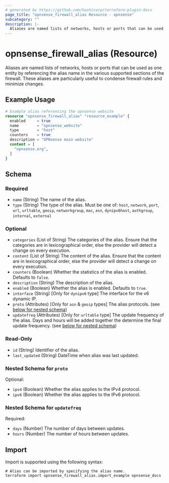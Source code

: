 ```yaml
---
# generated by https://github.com/hashicorp/terraform-plugin-docs
page_title: "opnsense_firewall_alias Resource - opnsense"
subcategory: ""
description: |-
  Aliases are named lists of networks, hosts or ports that can be used as one entity by referencing the alias name in the various supported sections of the firewall. These aliases are particularly useful to condense firewall rules and minimize changes.
---
```


# opnsense_firewall_alias (Resource)

Aliases are named lists of networks, hosts or ports that can be used as one entity by referencing the alias name in the various supported sections of the firewall. These aliases are particularly useful to condense firewall rules and minimize changes.

## Example Usage

```terraform
# Example alias referencing the opnsense website
resource "opnsense_firewall_alias" "resource_example" {
  enabled     = true
  name        = "opnsense_website"
  type        = "host"
  counters    = true
  description = "OPNsense main website"
  content = [
    "opnsense.org",
  ]
}
```

<!-- schema generated by tfplugindocs -->
## Schema

### Required

- `name` (String) The name of the alias.
- `type` (String) The type of the alias. Must be one of: `host`, `network`, `port`, `url`, `urltable`, `geoip`, `networkgroup`, `mac`, `asn`, `dynipv6host`, `authgroup`, `internal`, `external`

### Optional

- `categories` (List of String) The categories of the alias. Ensure that the categories are in lexicographical order, else the provider will detect a change on every execution.
- `content` (List of String) The content of the alias. Ensure that the content are in lexicographical order, else the provider will detect a change on every execution.
- `counters` (Boolean) Whether the statistics of the alias is enabled. Defaults to `false`.
- `description` (String) The description of the alias.
- `enabled` (Boolean) Whether the alias is enabled. Defaults to `true`.
- `interface` (String) [Only for `dynipv6` type] The interface for the v6 dynamic IP.
- `proto` (Attributes) [Only for `asn` & `geoip` types] The alias protocols. (see [below for nested schema](#nestedatt--proto))
- `updatefreq` (Attributes) [Only for `urltable` type] The update frequency of the alias. Days and hours will be added together the determine the final update frequency. (see [below for nested schema](#nestedatt--updatefreq))

### Read-Only

- `id` (String) Identifier of the alias.
- `last_updated` (String) DateTime when alias was last updated.

<a id="nestedatt--proto"></a>
### Nested Schema for `proto`

Optional:

- `ipv4` (Boolean) Whether the alias applies to the IPv4 protocol.
- `ipv6` (Boolean) Whether the alias applies to the IPv6 protocol.


<a id="nestedatt--updatefreq"></a>
### Nested Schema for `updatefreq`

Required:

- `days` (Number) The number of days between updates.
- `hours` (Number) The number of hours between updates.

## Import

Import is supported using the following syntax:

```shell
# Alias can be imported by specifying the alias name.
terraform import opnsense_firewall_alias.import_example opnsense_docs
```
